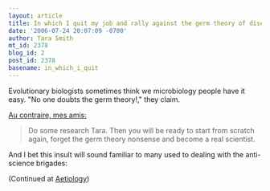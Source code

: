 ```yaml
---
layout: article
title: In which I quit my job and rally against the germ theory of disease
date: '2006-07-24 20:07:09 -0700'
author: Tara Smith
mt_id: 2378
blog_id: 2
post_id: 2378
basename: in_which_i_quit
---
```

Evolutionary biologists sometimes think we microbiology people have it easy.  "No one doubts the germ theory!," they claim.  

[Au contraire, mes amis:](http://scienceblogs.com/aetiology/2006/07/trippin_through_history_to_do.php#comment-176700)  

> Do some research Tara. Then you will be ready to start from scratch again, forget the germ theory nonsense and become a real scientist.

And I bet this insult will sound familiar to many used to dealing with the anti-science brigades:

(Continued at [Aetiology](http://scienceblogs.com/aetiology/2006/07/in_which_i_quit_my_job_and_ral.php))
